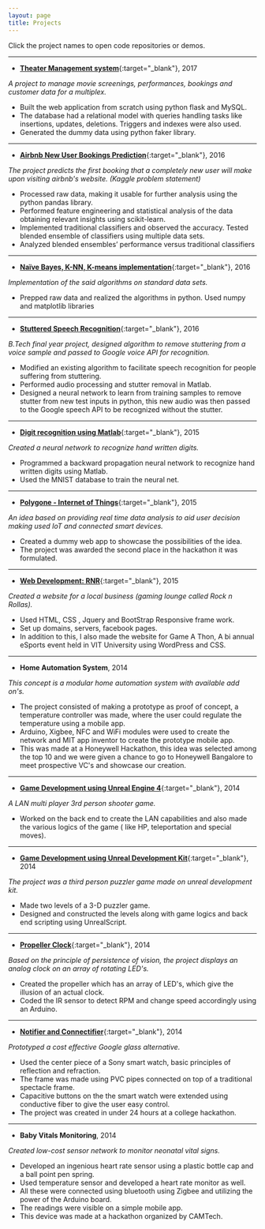 ```yaml
---
layout: page
title: Projects
---
```


Click the project names to open code repositories or demos.

---
* [**Theater Management system**](https://github.com/khannasarthak/DMProject){:target="_blank"}, 2017

*A project to manage movie screenings, performances, bookings and customer data for a multiplex.*

   * Built the web application from scratch using python flask and MySQL. 
   * The database had a relational model with queries handling tasks like insertions, updates, deletions. Triggers and indexes were also used.
   * Generated the dummy data using python faker library.
   
---
* [**Airbnb New User Bookings Prediction**](https://github.com/khannasarthak/Airbnb-sml){:target="_blank"}, 2016

*The project predicts the first booking that a completely new user will make upon visiting airbnb's website. (Kaggle problem statement)*

   * Processed raw data, making it usable for further analysis using the python pandas library.
   * Performed feature engineering and statistical analysis of the data obtaining relevant insights using scikit-learn.
   * Implemented traditional classifiers and observed the accuracy. Tested blended ensemble of classifiers using multiple data sets.
   * Analyzed blended ensembles’ performance versus traditional classifiers

---
* [**Naïve Bayes, K-NN, K-means implementation**](https://github.com/khannasarthak/ML){:target="_blank"}, 2016

*Implementation of the said algorithms on standard data sets.*

   * Prepped raw data and realized the algorithms in python. Used numpy and matplotlib libraries

---
* [**Stuttered Speech Recognition**](https://github.com/khannasarthak/Stuttered-Speech-recognition){:target="_blank"}, 2016

*B.Tech final year project, designed algorithm to remove stuttering from a voice sample and passed to Google voice API for recognition.*

   * Modified an existing algorithm to facilitate speech recognition for people suffering from stuttering.
   * Performed audio processing and stutter removal in Matlab.
   * Designed a neural network to learn from training samples to remove stutter from new test inputs in python, this new audio was then passed to the Google speech API to be recognized without the stutter.

---
* [**Digit recognition using Matlab**](https://github.com/khannasarthak/Digit-Recognition-using-Neural-Networks){:target="_blank"}, 2015

*Created a neural network to recognize hand written digits.*

   * Programmed a backward propagation neural network to recognize hand written digits using Matlab.
   * Used the MNIST database to train the neural net.

---
* [**Polygone - Internet of Things**](https://github.com/khannasarthak/RNRwebsite){:target="_blank"}, 2015

*An idea based on providing real time data analysis to aid user decision making used IoT and connected smart devices.*

   * Created a dummy web app to showcase the possibilities of the idea.
   * The project was awarded the second place in the hackathon it was formulated.

 ---
* [**Web Development: RNR**](https://github.com/khannasarthak/RNRwebsite){:target="_blank"}, 2015

*Created a website for a local business (gaming lounge called Rock n Rollas).*

   * Used HTML, CSS , Jquery and BootStrap Responsive frame work.
   * Set up domains, servers, facebook pages.
   * In addition to this, I also made the website for Game A Thon, A bi annual eSports event held in VIT University using WordPress and CSS. 

---
* **Home Automation System**, 2014

*This concept is a modular home automation system with available add on's.*

   * The project consisted of making a prototype as proof of concept, a temperature controller was made, where the user could regulate the temperature using a mobile app. 
   * Arduino, Xigbee, NFC and WiFi modules were used to create the network and MIT app inventor to create the prototype mobile app.
   * This was made at a Honeywell Hackathon, this idea was selected among the top 10 and we were given a chance to go to Honeywell Bangalore  to meet prospective VC's and showcase our creation.

---
* [**Game Development using Unreal Engine 4**](https://www.youtube.com/watch?v=yN54R70IJyU){:target="_blank"}, 2014

*A LAN multi player 3rd person shooter game.* 

   * Worked on the back end to create the LAN capabilities and also made the various logics of the game ( like HP, teleportation and special moves).

---
* [**Game Development using Unreal Development Kit**](https://www.youtube.com/watch?v=fN8PgJOeTRU){:target="_blank"}, 2014

*The project was a third person puzzler game made on unreal development kit.*

   * Made two levels of a 3-D puzzler game.
   * Designed and constructed the levels along with game logics and back end scripting using UnrealScript.

---
* [**Propeller Clock**](https://www.youtube.com/watch?v=rvjXhWs6Akk){:target="_blank"}, 2014

*Based on the principle of persistence of vision, the project displays an analog clock on an array of rotating LED's.*
 
   * Created the propeller which has an array of LED's, which give the illusion of an actual clock.
   * Coded the IR sensor to detect RPM and change speed accordingly using an Arduino.

---
* [**Notifier and Connectifier**](https://github.com/khannasarthak/Notifier-N-Connectifier){:target="_blank"}, 2014

*Prototyped a cost effective Google glass alternative.*

   * Used the center piece of a Sony smart watch, basic principles of reflection and refraction. 
   * The frame was made using PVC pipes connected on top of a traditional spectacle frame.
   * Capacitive buttons on the the smart watch were extended using conductive fiber to give the user easy control.
   * The project was created in under 24 hours at a college hackathon.

---
* **Baby Vitals Monitoring**, 2014

*Created low-cost sensor network to monitor neonatal vital signs.*

   * Developed an ingenious heart rate sensor using a plastic bottle cap and a ball point pen spring.
   * Used temperature sensor and developed a heart rate monitor as well. 
   * All these were connected using bluetooth using Zigbee and utilizing the power of the Arduino board. 
   * The readings were visible on a simple mobile app. 
   * This device was made at a hackathon organized by CAMTech.


